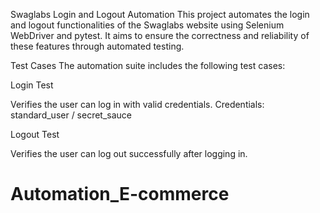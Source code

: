 Swaglabs Login and Logout Automation
This project automates the login and logout functionalities of the Swaglabs website using Selenium WebDriver and pytest. It aims to ensure the correctness and reliability of these features through automated testing.

Test Cases
The automation suite includes the following test cases:

Login Test

Verifies the user can log in with valid credentials.
Credentials: standard_user / secret_sauce

Logout Test

Verifies the user can log out successfully after logging in.

# Automation_E-commerce
